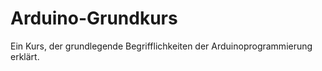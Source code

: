 # Arduino-Grundkurs
Ein Kurs, der grundlegende Begrifflichkeiten der Arduinoprogrammierung erklärt.
